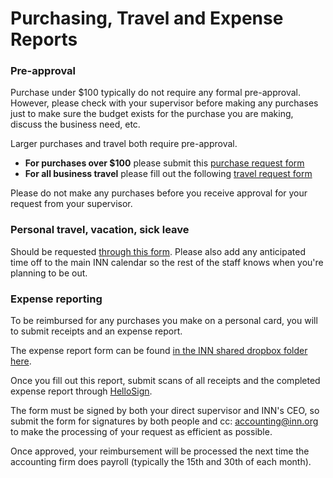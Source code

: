 # Purchasing, Travel and Expense Reports

### Pre-approval

Purchase under $100 typically do not require any formal pre-approval. However, please check with your supervisor before making any purchases just to make sure the budget exists for the purchase you are making, discuss the business need, etc.

Larger purchases and travel both require pre-approval.

- **For purchases over $100** please submit this [purchase request form](https://docs.google.com/a/investigativenewsnetwork.org/forms/d/1qb9SlCjZM9KX2cDu_GNYs03sOH-w4ypZ2FChLo8wjvE/viewform)
- **For all business travel** please fill out the following [travel request form](https://docs.google.com/a/investigativenewsnetwork.org/forms/d/148i4Tf7koQE5kYEO0yMW1mWyvyp408F8bfnwLraQHqs/viewform)

Please do not make any purchases before you receive approval for your request from your supervisor.

### Personal travel, vacation, sick leave

Should be requested [through this form](https://docs.google.com/a/investigativenewsnetwork.org/forms/d/e/1FAIpQLSeO1sPSN-Avza_MS8SfxxVrehKSPRvx58lm9ESWy9bVy1hsEg/viewform). Please also add any anticipated time off to the main INN calendar so the rest of the staff knows when you're planning to be out. 

### Expense reporting

To be reimbursed for any purchases you make on a personal card, you will to submit receipts and an expense report.

The expense report form can be found [in the INN shared dropbox folder here](https://www.dropbox.com/s/8vicmqhstxa0wtp/Expense%20report%20template_INN.xlsx?dl=0).

Once you fill out this report, submit scans of all receipts and the completed expense report through [HelloSign](https://www.hellosign.com/). 

The form must be signed by both your direct supervisor and INN's CEO, so submit the form for signatures by both people and cc: accounting@inn.org to make the processing of your request as efficient as possible.

Once approved, your reimbursement will be processed the next time the accounting firm does payroll (typically the 15th and 30th of each month).
